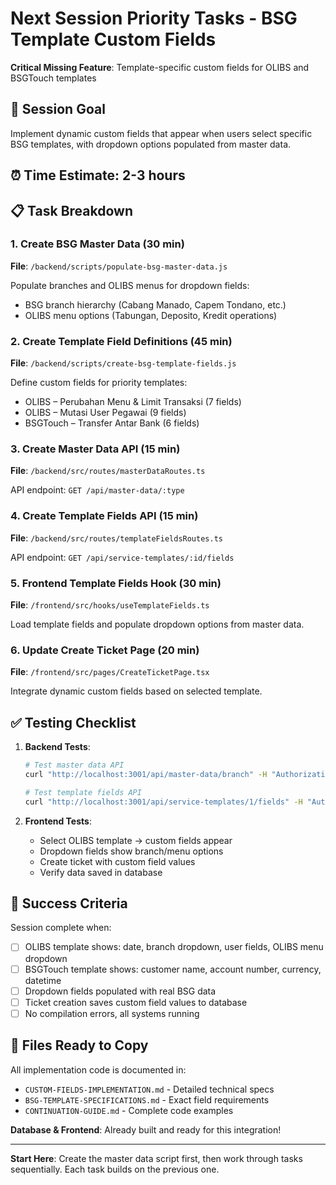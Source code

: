 # Next Session Priority Tasks - BSG Template Custom Fields

**Critical Missing Feature**: Template-specific custom fields for OLIBS and BSGTouch templates

## 🎯 **Session Goal**
Implement dynamic custom fields that appear when users select specific BSG templates, with dropdown options populated from master data.

## ⏰ **Time Estimate: 2-3 hours**

## 📋 **Task Breakdown**

### **1. Create BSG Master Data (30 min)**
**File**: `/backend/scripts/populate-bsg-master-data.js`

Populate branches and OLIBS menus for dropdown fields:
- BSG branch hierarchy (Cabang Manado, Capem Tondano, etc.)
- OLIBS menu options (Tabungan, Deposito, Kredit operations)

### **2. Create Template Field Definitions (45 min)**  
**File**: `/backend/scripts/create-bsg-template-fields.js`

Define custom fields for priority templates:
- OLIBS – Perubahan Menu & Limit Transaksi (7 fields)
- OLIBS – Mutasi User Pegawai (9 fields)  
- BSGTouch – Transfer Antar Bank (6 fields)

### **3. Create Master Data API (15 min)**
**File**: `/backend/src/routes/masterDataRoutes.ts`

API endpoint: `GET /api/master-data/:type`

### **4. Create Template Fields API (15 min)**
**File**: `/backend/src/routes/templateFieldsRoutes.ts`

API endpoint: `GET /api/service-templates/:id/fields`

### **5. Frontend Template Fields Hook (30 min)**
**File**: `/frontend/src/hooks/useTemplateFields.ts`

Load template fields and populate dropdown options from master data.

### **6. Update Create Ticket Page (20 min)**
**File**: `/frontend/src/pages/CreateTicketPage.tsx`

Integrate dynamic custom fields based on selected template.

## ✅ **Testing Checklist**

1. **Backend Tests**:
   ```bash
   # Test master data API
   curl "http://localhost:3001/api/master-data/branch" -H "Authorization: Bearer $TOKEN"
   
   # Test template fields API  
   curl "http://localhost:3001/api/service-templates/1/fields" -H "Authorization: Bearer $TOKEN"
   ```

2. **Frontend Tests**:
   - Select OLIBS template → custom fields appear
   - Dropdown fields show branch/menu options
   - Create ticket with custom field values
   - Verify data saved in database

## 🎯 **Success Criteria**

Session complete when:
- [ ] OLIBS template shows: date, branch dropdown, user fields, OLIBS menu dropdown
- [ ] BSGTouch template shows: customer name, account number, currency, datetime
- [ ] Dropdown fields populated with real BSG data
- [ ] Ticket creation saves custom field values to database
- [ ] No compilation errors, all systems running

## 📁 **Files Ready to Copy**

All implementation code is documented in:
- `CUSTOM-FIELDS-IMPLEMENTATION.md` - Detailed technical specs
- `BSG-TEMPLATE-SPECIFICATIONS.md` - Exact field requirements
- `CONTINUATION-GUIDE.md` - Complete code examples

**Database & Frontend**: Already built and ready for this integration!

---

**Start Here**: Create the master data script first, then work through tasks sequentially. Each task builds on the previous one.
